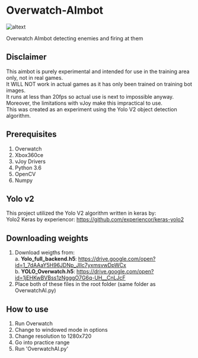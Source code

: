 # Overwatch-AImbot

![altext](https://github.com/Will-J-Gale/Overwatch-AImbot/blob/master/Images/OverwatchAI_3.gif)

Overwatch AImbot detecting enemies and firing at them

## Disclaimer
This aimbot is purely experimental and intended for use in the training area only, not in real games.  
It WILL NOT work in actual games as it has only been trained on training bot images.  
It runs at less than 20fps so actual use is next to impossible anyway.  
Moreover, the limitations with vJoy make this impractical to use.  
This was created as an experiment using the Yolo V2 object detection algorithm.  

## Prerequisites 
   1. Overwatch 
   2. Xbox360ce
   3. vJoy Drivers
   2. Python 3.6
   3. OpenCV
   4. Numpy

## Yolo v2
This project utilized the Yolo V2 algorithm written in keras by:  
Yolo2 Keras by experiencor: https://github.com/experiencor/keras-yolo2

## Downloading weights
   1. Download weigths from:  
      a. __Yolo_full_backend.h5__: https://drive.google.com/open?id=1_7dAAaY5H96JDNp_JIlc7yxmsvwDpWCx  
      b. __YOLO_Overwatch.h5__: https://drive.google.com/open?id=1jEHKwBVBss1zNgggO7G6q-UH__CnLJcF
   2. Place both of these files in the root folder (same folder as OverwatchAI.py)
   
## How to use
   1. Run Overwatch
   2. Change to windowed mode in options
   2. Change resolution to 1280x720
   3. Go into practice range
   4. Run 'OverwatchAI.py'
